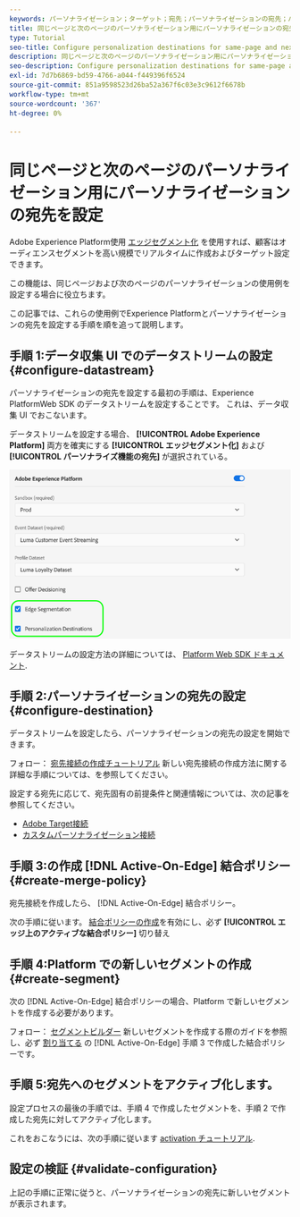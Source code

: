 ```yaml
---
keywords: パーソナライゼーション；ターゲット；宛先；パーソナライゼーションの宛先；パーソナライゼーションの宛先の設定同じページ；次のページ
title: 同じページと次のページのパーソナライゼーション用にパーソナライゼーションの宛先を設定
type: Tutorial
seo-title: Configure personalization destinations for same-page and next-page personalization.
description: 同じページと次のページのパーソナライゼーション用にパーソナライゼーションの宛先を設定する方法について説明します。
seo-description: Configure personalization destinations for same-page and next-page personalization.
exl-id: 7d7b6869-bd59-4766-a044-f449396f6524
source-git-commit: 851a9598523d26ba52a367f6c03e3c9612f6678b
workflow-type: tm+mt
source-wordcount: '367'
ht-degree: 0%

---
```


# 同じページと次のページのパーソナライゼーション用にパーソナライゼーションの宛先を設定

Adobe Experience Platform使用 [エッジセグメント化](../../segmentation/ui/edge-segmentation.md) を使用すれば、顧客はオーディエンスセグメントを高い規模でリアルタイムに作成およびターゲット設定できます。

この機能は、同じページおよび次のページのパーソナライゼーションの使用例を設定する場合に役立ちます。

この記事では、これらの使用例でExperience Platformとパーソナライゼーションの宛先を設定する手順を順を追って説明します。

## 手順 1:データ収集 UI でのデータストリームの設定 {#configure-datastream}

パーソナライゼーションの宛先を設定する最初の手順は、Experience PlatformWeb SDK のデータストリームを設定することです。 これは、データ収集 UI でおこないます。

データストリームを設定する場合、 **[!UICONTROL Adobe Experience Platform]** 両方を確実にする **[!UICONTROL エッジセグメント化]** および **[!UICONTROL パーソナライズ機能の宛先]** が選択されている。

![データストリーム設定](../assets/ui/configure-personalization-destinations/datastream-config.png)

データストリームの設定方法の詳細については、 [Platform Web SDK ドキュメント](../../edge/fundamentals/datastreams.md).

## 手順 2:パーソナライゼーションの宛先の設定 {#configure-destination}

データストリームを設定したら、パーソナライゼーションの宛先の設定を開始できます。

フォロー： [宛先接続の作成チュートリアル](../ui/connect-destination.md) 新しい宛先接続の作成方法に関する詳細な手順については、を参照してください。

設定する宛先に応じて、宛先固有の前提条件と関連情報については、次の記事を参照してください。

* [Adobe Target接続](../catalog/personalization/adobe-target-connection.md)
* [カスタムパーソナライゼーション接続](../catalog/personalization/custom-personalization.md)

## 手順 3:の作成 [!DNL Active-On-Edge] 結合ポリシー {#create-merge-policy}

宛先接続を作成したら、 [!DNL Active-On-Edge] 結合ポリシー。

次の手順に従います。 [結合ポリシーの作成](../../profile/merge-policies/ui-guide.md#create-a-merge-policy)を有効にし、必ず **[!UICONTROL エッジ上のアクティブな結合ポリシー]** 切り替え

## 手順 4:Platform での新しいセグメントの作成 {#create-segment}

次の [!DNL Active-On-Edge] 結合ポリシーの場合、Platform で新しいセグメントを作成する必要があります。

フォロー： [セグメントビルダー](../../segmentation/ui/segment-builder.md) 新しいセグメントを作成する際のガイドを参照し、必ず [割り当てる](../../segmentation/ui/segment-builder.md#merge-policies) の [!DNL Active-On-Edge] 手順 3 で作成した結合ポリシーです。

## 手順 5:宛先へのセグメントをアクティブ化します。

設定プロセスの最後の手順では、手順 4 で作成したセグメントを、手順 2 で作成した宛先に対してアクティブ化します。

これをおこなうには、次の手順に従います [activation チュートリアル](../ui/activate-profile-request-destinations.md).

## 設定の検証 {#validate-configuration}

上記の手順に正常に従うと、パーソナライゼーションの宛先に新しいセグメントが表示されます。
